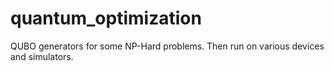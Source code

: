 # quantum_optimization

QUBO generators for some NP-Hard problems. Then run on various devices and simulators.
